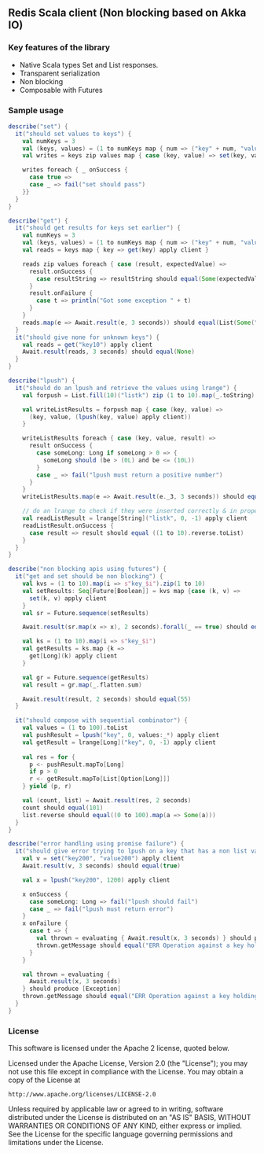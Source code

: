## Redis Scala client (Non blocking based on Akka IO)

### Key features of the library

- Native Scala types Set and List responses.
- Transparent serialization
- Non blocking
- Composable with Futures

### Sample usage

```scala
describe("set") {
  it("should set values to keys") {
    val numKeys = 3
    val (keys, values) = (1 to numKeys map { num => ("key" + num, "value" + num) }).unzip
    val writes = keys zip values map { case (key, value) => set(key, value) apply client }

    writes foreach { _ onSuccess {
      case true => 
      case _ => fail("set should pass")
    }}
  }
}
```

```scala
describe("get") {
  it("should get results for keys set earlier") {
    val numKeys = 3
    val (keys, values) = (1 to numKeys map { num => ("key" + num, "value" + num) }).unzip
    val reads = keys map { key => get(key) apply client }

    reads zip values foreach { case (result, expectedValue) =>
      result.onSuccess {
        case resultString => resultString should equal(Some(expectedValue))
      }
      result.onFailure {
        case t => println("Got some exception " + t)
      }
    }
    reads.map(e => Await.result(e, 3 seconds)) should equal(List(Some("value1"), Some("value2"), Some("value3")))
  }
  it("should give none for unknown keys") {
    val reads = get("key10") apply client
    Await.result(reads, 3 seconds) should equal(None)
  }
}
```

```scala
describe("lpush") {
  it("should do an lpush and retrieve the values using lrange") {
    val forpush = List.fill(10)("listk") zip (1 to 10).map(_.toString)

    val writeListResults = forpush map { case (key, value) =>
      (key, value, (lpush(key, value) apply client))
    }

    writeListResults foreach { case (key, value, result) =>
      result onSuccess {
        case someLong: Long if someLong > 0 => {
          someLong should (be > (0L) and be <= (10L))
        }
        case _ => fail("lpush must return a positive number")
      }
    }
    writeListResults.map(e => Await.result(e._3, 3 seconds)) should equal((1 to 10).toList)

    // do an lrange to check if they were inserted correctly & in proper order
    val readListResult = lrange[String]("listk", 0, -1) apply client
    readListResult.onSuccess {
      case result => result should equal ((1 to 10).reverse.toList)
    }
  }
}
```

```scala
describe("non blocking apis using futures") {
  it("get and set should be non blocking") {
    val kvs = (1 to 10).map(i => s"key_$i").zip(1 to 10)
    val setResults: Seq[Future[Boolean]] = kvs map {case (k, v) =>
      set(k, v) apply client
    }
    val sr = Future.sequence(setResults)

    Await.result(sr.map(x => x), 2 seconds).forall(_ == true) should equal(true)

    val ks = (1 to 10).map(i => s"key_$i")
    val getResults = ks.map {k =>
      get[Long](k) apply client
    }

    val gr = Future.sequence(getResults)
    val result = gr.map(_.flatten.sum)

    Await.result(result, 2 seconds) should equal(55)
  }

  it("should compose with sequential combinator") {
    val values = (1 to 100).toList
    val pushResult = lpush("key", 0, values:_*) apply client
    val getResult = lrange[Long]("key", 0, -1) apply client
    
    val res = for {
      p <- pushResult.mapTo[Long]
      if p > 0
      r <- getResult.mapTo[List[Option[Long]]]
    } yield (p, r)

    val (count, list) = Await.result(res, 2 seconds)
    count should equal(101)
    list.reverse should equal((0 to 100).map(a => Some(a)))
  }
}
```

```scala
describe("error handling using promise failure") {
  it("should give error trying to lpush on a key that has a non list value") {
    val v = set("key200", "value200") apply client 
    Await.result(v, 3 seconds) should equal(true)

    val x = lpush("key200", 1200) apply client

    x onSuccess {
      case someLong: Long => fail("lpush should fail")
      case _ => fail("lpush must return error")
    }
    x onFailure {
      case t => {
        val thrown = evaluating { Await.result(x, 3 seconds) } should produce [Exception]
        thrown.getMessage should equal("ERR Operation against a key holding the wrong kind of value")
      }
    }

    val thrown = evaluating {
      Await.result(x, 3 seconds)
    } should produce [Exception]
    thrown.getMessage should equal("ERR Operation against a key holding the wrong kind of value")
  }
}
```

### License

This software is licensed under the Apache 2 license, quoted below.

Licensed under the Apache License, Version 2.0 (the "License"); you may not
use this file except in compliance with the License. You may obtain a copy of
the License at

    http://www.apache.org/licenses/LICENSE-2.0

Unless required by applicable law or agreed to in writing, software
distributed under the License is distributed on an "AS IS" BASIS, WITHOUT
WARRANTIES OR CONDITIONS OF ANY KIND, either express or implied. See the
License for the specific language governing permissions and limitations under
the License.
